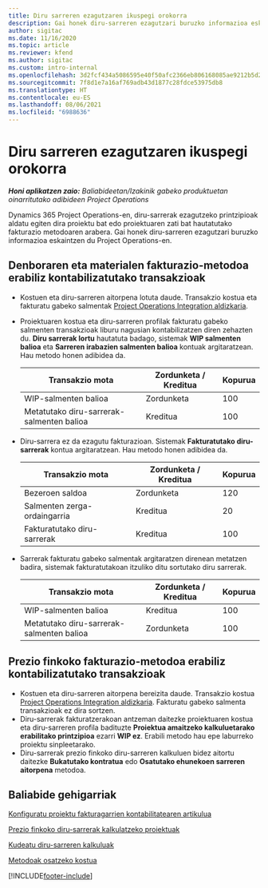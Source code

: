 ```yaml
---
title: Diru sarreren ezagutzaren ikuspegi orokorra
description: Gai honek diru-sarreren ezagutzari buruzko informazioa eskaintzen du Project Operations-en.
author: sigitac
ms.date: 11/16/2020
ms.topic: article
ms.reviewer: kfend
ms.author: sigitac
ms.custom: intro-internal
ms.openlocfilehash: 3d2fcf434a5086595e40f50afc2366eb806168085ae9212b5d25e3e9bd02e2c6
ms.sourcegitcommit: 7f8d1e7a16af769adb43d1877c28fdce53975db8
ms.translationtype: HT
ms.contentlocale: eu-ES
ms.lasthandoff: 08/06/2021
ms.locfileid: "6988636"
---
```

# <a name="revenue-recognition-overview"></a>Diru sarreren ezagutzaren ikuspegi orokorra

_**Honi aplikatzen zaio:** Baliabideetan/Izakinik gabeko produktuetan oinarritutako adibideen Project Operations_

Dynamics 365 Project Operations-en, diru-sarrerak ezagutzeko printzipioak aldatu egiten dira proiektu bat edo proiektuaren zati bat hautatutako fakturazio metodoaren arabera. Gai honek diru-sarreren ezagutzari buruzko informazioa eskaintzen du Project Operations-en.

## <a name="transactions-accounted-using-time-and-material-billing-method"></a>Denboraren eta materialen fakturazio-metodoa erabiliz kontabilizatutako transakzioak

- Kostuen eta diru-sarreren aitorpena lotuta daude. Transakzio kostua eta fakturatu gabeko salmentak [Project Operations Integration aldizkaria](../project-accounting/project-operations-integration-journal.md).
- Proiektuaren kostua eta diru-sarreren profilak fakturatu gabeko salmenten transakzioak liburu nagusian kontabilizatzen diren zehazten du. **Diru sarrerak lortu** hautatuta badago, sistemak **WIP salmenten balioa** eta **Sarreren irabazien salmenten balioa** kontuak argitaratzean. Hau metodo honen adibidea da.  

  | Transakzio mota | Zordunketa / Kreditua | Kopurua |
  | --- | --- | --- |
  | WIP-salmenten balioa | Zordunketa | 100 |
  | Metatutako diru-sarrerak-salmenten balioa | Kreditua | 100 |

- Diru-sarrera ez da ezagutu fakturazioan. Sistemak **Fakturatutako diru-sarrerak** kontua argitaratzean. Hau metodo honen adibidea da.  

  | Transakzio mota | Zordunketa / Kreditua | Kopurua |
  | --- | --- | --- |
  | Bezeroen saldoa | Zordunketa | 120 |
  | Salmenten zerga-ordaingarria | Kreditua | 20 |
  | Fakturatutako diru-sarrerak | Kreditua | 100 |

- Sarrerak fakturatu gabeko salmentak argitaratzen direnean metatzen badira, sistemak fakturatutakoan itzuliko ditu sortutako diru sarrerak.

  | Transakzio mota | Zordunketa / Kreditua | Kopurua |
  | --- | --- | --- |
  | WIP-salmenten balioa | Kreditua | 100 |
  | Metatutako diru-sarrerak-salmenten balioa | Zordunketa | 100 |

## <a name="transactions-accounted-using-the-fixed-price-billing-method"></a>Prezio finkoko fakturazio-metodoa erabiliz kontabilizatutako transakzioak

- Kostuen eta diru-sarreren aitorpena bereizita daude. Transakzio kostua [Project Operations Integration aldizkaria](../project-accounting/project-operations-integration-journal.md). Fakturatu gabeko salmenta transakzioak ez dira sortzen.
- Diru-sarrerak fakturatzerakoan antzeman daitezke proiektuaren kostua eta diru-sarreren profila badituzte **Proiektua amaitzeko kalkuluetarako erabilitako printzipioa** ezarri **WIP ez**. Erabili metodo hau epe laburreko proiektu sinpleetarako.
- Diru-sarrerak prezio finkoko diru-sarreren kalkuluen bidez aitortu daitezke **Bukatutako kontratua** edo **Osatutako ehunekoen sarreren aitorpena** metodoa.

## <a name="additional-resources"></a>Baliabide gehigarriak
[Konfiguratu proiektu fakturagarrien kontabilitatearen artikulua](../project-accounting/configure-accounting-billable-projects.md)

[Prezio finkoko diru-sarrerak kalkulatzeko proiektuak](rev-rec-percentage-completion-method.md)

[Kudeatu diru-sarreren kalkuluak](rev-rec-completed-contract-method.md)

[Metodoak osatzeko kostua](cost-complete-methods.md)


[!INCLUDE[footer-include](../includes/footer-banner.md)]